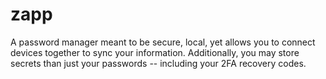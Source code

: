 # zapp
A password manager meant to be secure, local, yet allows you to connect devices together to sync your information.
Additionally, you may store secrets than just your passwords -- including your 2FA recovery codes.